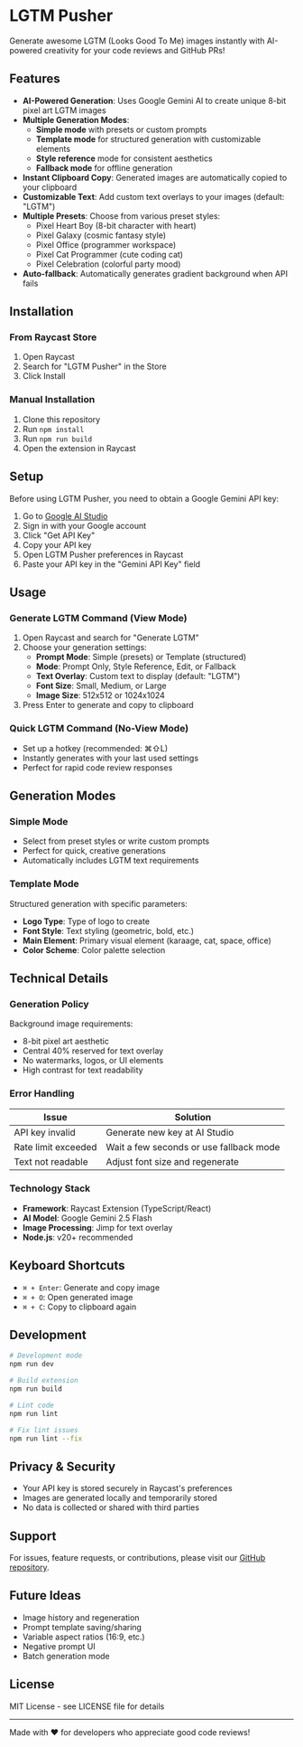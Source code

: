 # LGTM Pusher

Generate awesome LGTM (Looks Good To Me) images instantly with AI-powered creativity for your code reviews and GitHub PRs!

## Features

- **AI-Powered Generation**: Uses Google Gemini AI to create unique 8-bit pixel art LGTM images
- **Multiple Generation Modes**: 
  - **Simple mode** with presets or custom prompts
  - **Template mode** for structured generation with customizable elements
  - **Style reference** mode for consistent aesthetics
  - **Fallback mode** for offline generation
- **Instant Clipboard Copy**: Generated images are automatically copied to your clipboard
- **Customizable Text**: Add custom text overlays to your images (default: "LGTM")
- **Multiple Presets**: Choose from various preset styles:
  - Pixel Heart Boy (8-bit character with heart)
  - Pixel Galaxy (cosmic fantasy style)
  - Pixel Office (programmer workspace)
  - Pixel Cat Programmer (cute coding cat)
  - Pixel Celebration (colorful party mood)
- **Auto-fallback**: Automatically generates gradient background when API fails

## Installation

### From Raycast Store

1. Open Raycast
2. Search for "LGTM Pusher" in the Store
3. Click Install

### Manual Installation

1. Clone this repository
2. Run `npm install`
3. Run `npm run build`
4. Open the extension in Raycast

## Setup

Before using LGTM Pusher, you need to obtain a Google Gemini API key:

1. Go to [Google AI Studio](https://aistudio.google.com/app/apikey)
2. Sign in with your Google account
3. Click "Get API Key"
4. Copy your API key
5. Open LGTM Pusher preferences in Raycast
6. Paste your API key in the "Gemini API Key" field

## Usage

### Generate LGTM Command (View Mode)

1. Open Raycast and search for "Generate LGTM"
2. Choose your generation settings:
   - **Prompt Mode**: Simple (presets) or Template (structured)
   - **Mode**: Prompt Only, Style Reference, Edit, or Fallback
   - **Text Overlay**: Custom text to display (default: "LGTM")
   - **Font Size**: Small, Medium, or Large
   - **Image Size**: 512x512 or 1024x1024
3. Press Enter to generate and copy to clipboard

### Quick LGTM Command (No-View Mode)

- Set up a hotkey (recommended: ⌘⇧L)
- Instantly generates with your last used settings
- Perfect for rapid code review responses

## Generation Modes

### Simple Mode
- Select from preset styles or write custom prompts
- Perfect for quick, creative generations
- Automatically includes LGTM text requirements

### Template Mode
Structured generation with specific parameters:
- **Logo Type**: Type of logo to create
- **Font Style**: Text styling (geometric, bold, etc.)
- **Main Element**: Primary visual element (karaage, cat, space, office)
- **Color Scheme**: Color palette selection

## Technical Details

### Generation Policy

Background image requirements:
- 8-bit pixel art aesthetic
- Central 40% reserved for text overlay
- No watermarks, logos, or UI elements
- High contrast for text readability

### Error Handling

| Issue | Solution |
|-------|----------|
| API key invalid | Generate new key at AI Studio |
| Rate limit exceeded | Wait a few seconds or use fallback mode |
| Text not readable | Adjust font size and regenerate |

### Technology Stack

- **Framework**: Raycast Extension (TypeScript/React)
- **AI Model**: Google Gemini 2.5 Flash
- **Image Processing**: Jimp for text overlay
- **Node.js**: v20+ recommended

## Keyboard Shortcuts

- `⌘ + Enter`: Generate and copy image
- `⌘ + O`: Open generated image
- `⌘ + C`: Copy to clipboard again

## Development

```bash
# Development mode
npm run dev

# Build extension
npm run build

# Lint code
npm run lint

# Fix lint issues
npm run lint --fix
```

## Privacy & Security

- Your API key is stored securely in Raycast's preferences
- Images are generated locally and temporarily stored
- No data is collected or shared with third parties

## Support

For issues, feature requests, or contributions, please visit our [GitHub repository](https://github.com/YuminosukeSato/lgtm-pusher).

## Future Ideas

- Image history and regeneration
- Prompt template saving/sharing
- Variable aspect ratios (16:9, etc.)
- Negative prompt UI
- Batch generation mode

## License

MIT License - see LICENSE file for details

---

Made with ❤️ for developers who appreciate good code reviews!